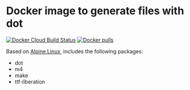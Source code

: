 # Docker image to generate files with dot

[![Docker Cloud Build Status](https://img.shields.io/docker/cloud/build/ikaraszi/dot)](https://hub.docker.com/r/ikaraszi/dot/builds)
[![Docker pulls](https://img.shields.io/docker/pulls/ikaraszi/dot.svg)](https://hub.docker.com/r/ikaraszi/dot/)

Based on [Alpine Linux](https://alpinelinux.org/), includes the following packages:

- dot
- m4
- make
- ttf-liberation

